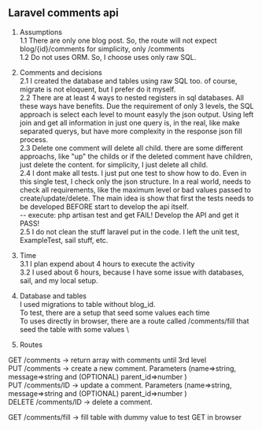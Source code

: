 ## Laravel comments api

1. Assumptions \
1.1 There are only one blog post. So, the route will not expect blog/{id}/comments for simplicity, only /comments \
1.2 Do not uses ORM. So, I choose uses only raw SQL. 

2. Comments and decisions \
2.1 I created the database and tables using raw SQL too. of course, migrate is not eloquent, but I prefer do it myself. \
2.2 There are at least 4 ways to nested registers in sql databases. All these ways have benefits. Due the requirement of only 3 levels, the SQL approach is select each level to mount easyly the json output. Using left join and get all information in just one query is, in the real, like make separated querys, but have more complexity in the response json fill process. \
2.3 Delete one comment will delete all child. there are some different approachs, like "up" the childs or if the deleted comment have children, just delete the content. for simplicity, I just delete all child. \
2.4 I dont make all tests. I just put one test to show how to do. Even in this single test, I check only the json structure. In a real world, needs to check all requirements, like the maximum level or bad values passed to create/update/delete. The main idea is show that first the tests needs to be developed BEFORE start to develop the api itself. \
-- execute: php artisan test    and get FAIL! Develop the API and get it PASS! \
2.5 I do not clean the stuff laravel put in the code. I left the unit test, ExampleTest, sail stuff, etc.

3. Time \
3.1 I plan expend about 4 hours to execute the activity\
3.2 I used about 6 hours, because I have some issue with databases, sail, and my local setup. 

4. Database and tables \
I used migrations to table without blog_id. \
To test, there are a setup that seed some values each time \
To uses directly in browser, there are a route called /comments/fill that seed the table with some values \

5. Routes

GET /comments           -> return array with comments until 3rd level \
PUT /comments           -> create a new comment. Parameters (name=>string, message=>string and (OPTIONAL) parent_id=>number ) \
PUT /comments/ID        -> update a comment. Parameters (name=>string, message=>string and (OPTIONAL) parent_id=>number ) \
DELETE /comments/ID     -> delete a comment. 


GET /comments/fill      -> fill table with dummy value to test GET in browser



